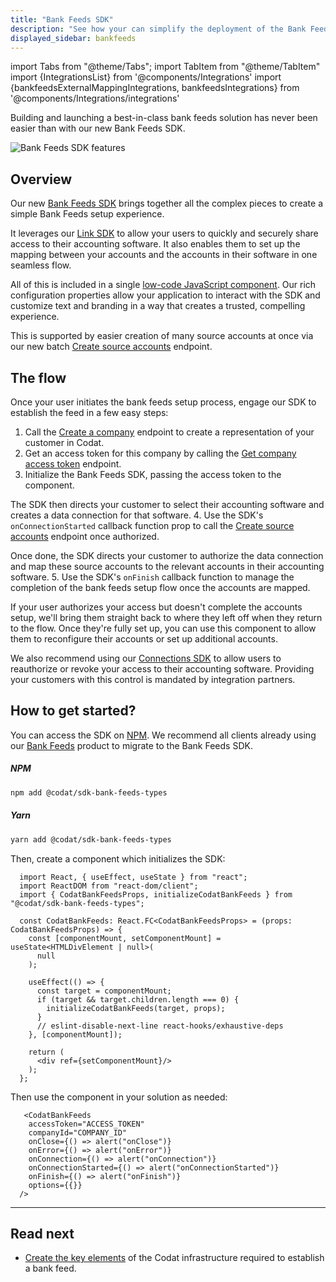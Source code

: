 ```yaml
---
title: "Bank Feeds SDK"
description: "See how your can simplify the deployment of the Bank Feeds product with our Bank Feeds SDK"
displayed_sidebar: bankfeeds
---
```


import Tabs from "@theme/Tabs";
import TabItem from "@theme/TabItem"
import {IntegrationsList} from '@components/Integrations'
import {bankfeedsExternalMappingIntegrations, bankfeedsIntegrations} from '@components/Integrations/integrations'

Building and launching a best-in-class bank feeds solution has never been easier than with our new Bank Feeds SDK.

<!--truncate-->

![Bank Feeds SDK features](/img/updates/bank-feeds-bento.png)

## Overview

Our new [Bank Feeds SDK](https://www.npmjs.com/package/@codat/sdk-bank-feeds-types) brings together all the complex pieces to create a simple Bank Feeds setup experience.

It leverages our [Link SDK](/auth-flow/authorize-embedded-link) to allow your users to quickly and securely share access to their accounting software. It also enables them to set up the mapping between your accounts and the accounts in their software in one seamless flow.

All of this is included in a single [low-code JavaScript component](https://www.npmjs.com/package/@codat/sdk-bank-feeds-types). Our rich configuration properties allow your application to interact with the SDK and customize text and branding in a way that creates a trusted, compelling experience.

This is supported by easier creation of many source accounts at once via our new batch [Create source accounts](/bank-feeds-api#/operations/create-batch-source-account) endpoint.

## The flow

Once your user initiates the bank feeds setup process, engage our SDK to establish the feed in a few easy steps:

1. Call the [Create a company](/bank-feeds-api#/operations/create-company) endpoint to create a representation of your customer in Codat.
2. Get an access token for this company by calling the [Get company access token](/platform-api#/operations/get-company-access-token) endpoint.
3. Initialize the Bank Feeds SDK, passing the access token to the component. 

  The SDK then directs your customer to select their accounting software and creates a data connection for that software.
4. Use the SDK's `onConnectionStarted` callback function prop to call the [Create source accounts](/bank-feeds-api#/operations/create-batch-source-account) endpoint once authorized. 

  Once done, the SDK directs your customer to authorize the data connection and map these source accounts to the relevant accounts in their accounting software.
5. Use the SDK's `onFinish` callback function to manage the completion of the bank feeds setup flow once the accounts are mapped. 

If your user authorizes your access but doesn't complete the accounts setup, we'll bring them straight back to where they left off when they return to the flow. Once they're fully set up, you can use this component to allow them to reconfigure their accounts or set up additional accounts. 

We also recommend using our [Connections SDK](/auth-flow/optimize/connection-management) to allow users to reauthorize or revoke your access to their accounting software. Providing your customers with this control is mandated by integration partners.

## How to get started?

You can access the SDK on [NPM](https://www.npmjs.com/package/@codat/sdk-bank-feeds-types). We recommend all clients already using our [Bank Feeds](/bank-feeds/overview) product to migrate to the Bank Feeds SDK. 

##### NPM
```sh
npm add @codat/sdk-bank-feeds-types
```

##### Yarn
```sh
yarn add @codat/sdk-bank-feeds-types
```

Then, create a component which initializes the SDK:

```react
  import React, { useEffect, useState } from "react";
  import ReactDOM from "react-dom/client";
  import { CodatBankFeedsProps, initializeCodatBankFeeds } from "@codat/sdk-bank-feeds-types";
  
  const CodatBankFeeds: React.FC<CodatBankFeedsProps> = (props: CodatBankFeedsProps) => {
    const [componentMount, setComponentMount] = useState<HTMLDivElement | null>(
      null
    );
  
    useEffect(() => {
      const target = componentMount;
      if (target && target.children.length === 0) {
        initializeCodatBankFeeds(target, props);
      }
      // eslint-disable-next-line react-hooks/exhaustive-deps
    }, [componentMount]);
  
    return (
      <div ref={setComponentMount}/>
    );
  };
```

Then use the component in your solution as needed:

```react
   <CodatBankFeeds
    accessToken="ACCESS_TOKEN"
    companyId="COMPANY_ID"
    onClose={() => alert("onClose")}
    onError={() => alert("onError")}
    onConnection={() => alert("onConnection")}
    onConnectionStarted={() => alert("onConnectionStarted")}
    onFinish={() => alert("onFinish")}
    options={{}}
  />
```


---

## Read next

* [Create the key elements](/bank-feeds/create-account) of the Codat infrastructure required to establish a bank feed.
